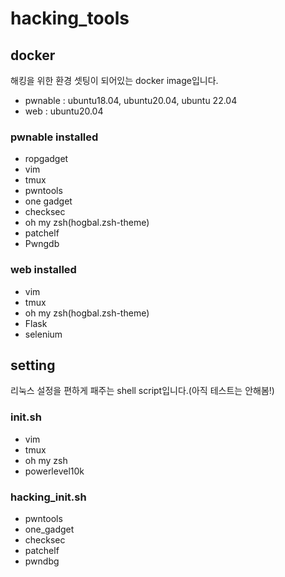 # hacking_tools

## docker

해킹을 위한 환경 셋팅이 되어있는 docker image입니다.

- pwnable : ubuntu18.04, ubuntu20.04, ubuntu 22.04
- web : ubuntu20.04

### pwnable installed

- ropgadget
- vim
- tmux
- pwntools
- one gadget
- checksec
- oh my zsh(hogbal.zsh-theme)
- patchelf
- Pwngdb

### web installed

- vim
- tmux
- oh my zsh(hogbal.zsh-theme)
- Flask
- selenium

## setting

리눅스 설정을 편하게 패주는 shell script입니다.(아직 테스트는 안해봄!)

### init.sh

- vim
- tmux
- oh my zsh
- powerlevel10k

### hacking_init.sh

- pwntools
- one_gadget
- checksec
- patchelf
- pwndbg
